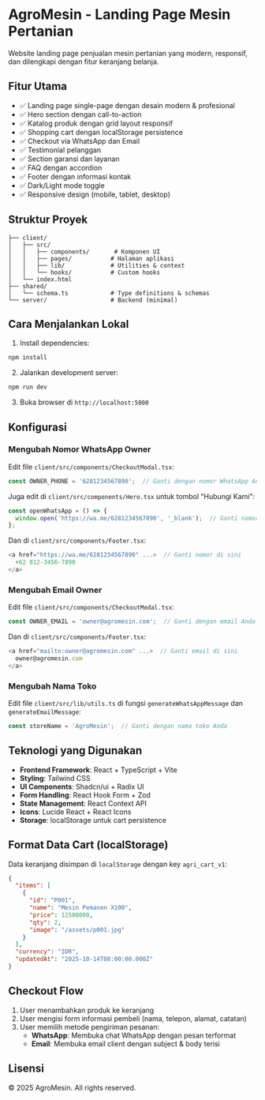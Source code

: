 # AgroMesin - Landing Page Mesin Pertanian

Website landing page penjualan mesin pertanian yang modern, responsif, dan dilengkapi dengan fitur keranjang belanja.

## Fitur Utama

- ✅ Landing page single-page dengan desain modern & profesional
- ✅ Hero section dengan call-to-action
- ✅ Katalog produk dengan grid layout responsif
- ✅ Shopping cart dengan localStorage persistence
- ✅ Checkout via WhatsApp dan Email
- ✅ Testimonial pelanggan
- ✅ Section garansi dan layanan
- ✅ FAQ dengan accordion
- ✅ Footer dengan informasi kontak
- ✅ Dark/Light mode toggle
- ✅ Responsive design (mobile, tablet, desktop)

## Struktur Proyek

```
├── client/
│   ├── src/
│   │   ├── components/       # Komponen UI
│   │   ├── pages/           # Halaman aplikasi
│   │   ├── lib/             # Utilities & context
│   │   └── hooks/           # Custom hooks
│   └── index.html
├── shared/
│   └── schema.ts            # Type definitions & schemas
└── server/                  # Backend (minimal)
```

## Cara Menjalankan Lokal

1. Install dependencies:
```bash
npm install
```

2. Jalankan development server:
```bash
npm run dev
```

3. Buka browser di `http://localhost:5000`

## Konfigurasi

### Mengubah Nomor WhatsApp Owner

Edit file `client/src/components/CheckoutModal.tsx`:

```typescript
const OWNER_PHONE = '6281234567890';  // Ganti dengan nomor WhatsApp Anda (format internasional)
```

Juga edit di `client/src/components/Hero.tsx` untuk tombol "Hubungi Kami":

```typescript
const openWhatsApp = () => {
  window.open('https://wa.me/6281234567890', '_blank');  // Ganti nomor di sini
};
```

Dan di `client/src/components/Footer.tsx`:

```typescript
<a href="https://wa.me/6281234567890" ...>  // Ganti nomor di sini
  +62 812-3456-7890
</a>
```

### Mengubah Email Owner

Edit file `client/src/components/CheckoutModal.tsx`:

```typescript
const OWNER_EMAIL = 'owner@agromesin.com';  // Ganti dengan email Anda
```

Dan di `client/src/components/Footer.tsx`:

```typescript
<a href="mailto:owner@agromesin.com" ...>  // Ganti email di sini
  owner@agromesin.com
</a>
```

### Mengubah Nama Toko

Edit file `client/src/lib/utils.ts` di fungsi `generateWhatsAppMessage` dan `generateEmailMessage`:

```typescript
const storeName = 'AgroMesin';  // Ganti dengan nama toko Anda
```

## Teknologi yang Digunakan

- **Frontend Framework**: React + TypeScript + Vite
- **Styling**: Tailwind CSS
- **UI Components**: Shadcn/ui + Radix UI
- **Form Handling**: React Hook Form + Zod
- **State Management**: React Context API
- **Icons**: Lucide React + React Icons
- **Storage**: localStorage untuk cart persistence

## Format Data Cart (localStorage)

Data keranjang disimpan di `localStorage` dengan key `agri_cart_v1`:

```json
{
  "items": [
    {
      "id": "P001",
      "name": "Mesin Pemanen X100",
      "price": 12500000,
      "qty": 2,
      "image": "/assets/p001.jpg"
    }
  ],
  "currency": "IDR",
  "updatedAt": "2025-10-14T08:00:00.000Z"
}
```

## Checkout Flow

1. User menambahkan produk ke keranjang
2. User mengisi form informasi pembeli (nama, telepon, alamat, catatan)
3. User memilih metode pengiriman pesanan:
   - **WhatsApp**: Membuka chat WhatsApp dengan pesan terformat
   - **Email**: Membuka email client dengan subject & body terisi

## Lisensi

© 2025 AgroMesin. All rights reserved.
